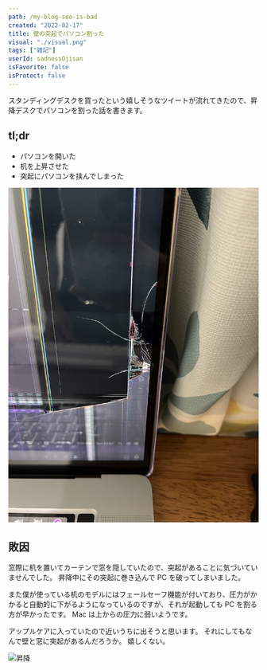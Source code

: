 ```yaml
---
path: /my-blog-seo-is-bad
created: "2022-02-17"
title: 壁の突起でパソコン割った
visual: "./visual.png"
tags: ["雑記"]
userId: sadnessOjisan
isFavorite: false
isProtect: false
---
```


スタンディングデスクを買ったという嬉しそうなツイートが流れてきたので、昇降デスクでパソコンを割った話を書きます。

## tl;dr

- パソコンを開いた
- 机を上昇させた
- 突起にパソコンを挟んでしまった

![クラッシュ](crash.png)

## 敗因

窓際に机を置いてカーテンで窓を隠していたので、突起があることに気づいていませんでした。
昇降中にその突起に巻き込んで PC を破ってしまいました。

また僕が使っている机のモデルにはフェールセーフ機能が付いており、圧力がかかると自動的に下がるようになっているのですが、それが起動しても PC を割る方が早かったです。
Mac は上からの圧力に弱いようです。

アップルケアに入っていたので近いうちに出そうと思います。
それにしてもなんで壁と窓に突起があるんだろうか。
嬉しくない。

![昇降](ud.gif)
